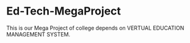 # Ed-Tech-MegaProject
This is our Mega Project of college depends on VERTUAL EDUCATION MANAGEMENT SYSTEM. 
